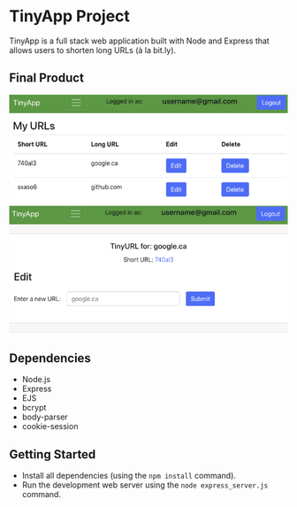 # TinyApp Project

TinyApp is a full stack web application built with Node and Express that allows users to shorten long URLs (à la bit.ly).

## Final Product

!["screenshot of URLs page"](https://github.com/alextheprogrammer21/tinyapp/blob/master/docs/urlIndexPage.png?raw=true)
!["screenshot edit URLs page"](https://github.com/alextheprogrammer21/tinyapp/blob/master/docs/urlEditPage.png?raw=true)

## Dependencies

- Node.js
- Express
- EJS
- bcrypt
- body-parser
- cookie-session

## Getting Started

- Install all dependencies (using the `npm install` command).
- Run the development web server using the `node express_server.js` command.
